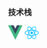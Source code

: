 <!--
**WuLianN/WuLianN** is a ✨ _special_ ✨ repository because its `README.md` (this file) appears on your GitHub profile.

Here are some ideas to get you started:

- 🔭 I’m currently working on ...
- 🌱 I’m currently learning ...
- 👯 I’m looking to collaborate on ...
- 🤔 I’m looking for help with ...
- 💬 Ask me about ...
- 📫 How to reach me: ...
- 😄 Pronouns: ...
- ⚡ Fun fact: ...
-->

### 技术栈
<img src="https://github.com/WuLianN/WuLianN/blob/master/images/vue.svg" width="30px" height="30px" />
<img src="https://github.com/WuLianN/WuLianN/blob/master/images/react.svg" width="30px" height="30px" />
